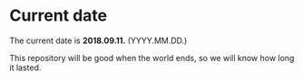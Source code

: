 # Current date

The current date is **2018.09.11.** (YYYY.MM.DD.)

This repository will be good when the world ends, so we will know how long it lasted.